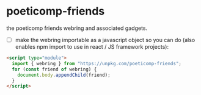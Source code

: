 # poeticomp-friends

the poeticomp friends webring and associated gadgets.

- [ ] make the webring importable as a javascript object so you can do (also enables npm import to use in react / JS framework projects):

```html
<script type="module">
  import { webring } from "https://unpkg.com/poeticomp-friends";
  for (const friend of webring) {
    document.body.appendChild(friend);
  }
</script>
```
